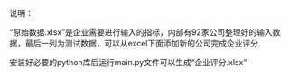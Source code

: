 说明：

“原始数据.xlsx”是企业需要进行输入的指标，内部有92家公司整理好的输入数据，最后一列为测试数据，可以从excel下面添加新的公司完成企业评分


安装好必要的python库后运行main.py文件可以生成“企业评分.xlsx”
